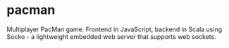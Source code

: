 pacman
======

Multiplayer PacMan game. Frontend in JavaScript, backend in Scala using Socko - a lightweight embedded web server that supports web sockets.
